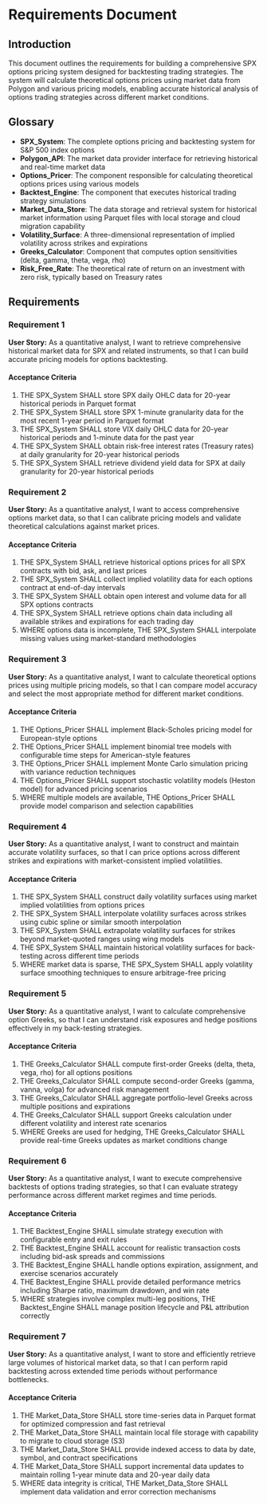 # Requirements Document

## Introduction

This document outlines the requirements for building a comprehensive SPX options pricing system designed for backtesting trading strategies. The system will calculate theoretical options prices using market data from Polygon and various pricing models, enabling accurate historical analysis of options trading strategies across different market conditions.

## Glossary

- **SPX_System**: The complete options pricing and backtesting system for S&P 500 index options
- **Polygon_API**: The market data provider interface for retrieving historical and real-time market data
- **Options_Pricer**: The component responsible for calculating theoretical options prices using various models
- **Backtest_Engine**: The component that executes historical trading strategy simulations
- **Market_Data_Store**: The data storage and retrieval system for historical market information using Parquet files with local storage and cloud migration capability
- **Volatility_Surface**: A three-dimensional representation of implied volatility across strikes and expirations
- **Greeks_Calculator**: Component that computes option sensitivities (delta, gamma, theta, vega, rho)
- **Risk_Free_Rate**: The theoretical rate of return on an investment with zero risk, typically based on Treasury rates

## Requirements

### Requirement 1

**User Story:** As a quantitative analyst, I want to retrieve comprehensive historical market data for SPX and related instruments, so that I can build accurate pricing models for options backtesting.

#### Acceptance Criteria

1. THE SPX_System SHALL store SPX daily OHLC data for 20-year historical periods in Parquet format
2. THE SPX_System SHALL store SPX 1-minute granularity data for the most recent 1-year period in Parquet format
3. THE SPX_System SHALL store VIX daily OHLC data for 20-year historical periods and 1-minute data for the past year
4. THE SPX_System SHALL obtain risk-free interest rates (Treasury rates) at daily granularity for 20-year historical periods
5. THE SPX_System SHALL retrieve dividend yield data for SPX at daily granularity for 20-year historical periods

### Requirement 2

**User Story:** As a quantitative analyst, I want to access comprehensive options market data, so that I can calibrate pricing models and validate theoretical calculations against market prices.

#### Acceptance Criteria

1. THE SPX_System SHALL retrieve historical options prices for all SPX contracts with bid, ask, and last prices
2. THE SPX_System SHALL collect implied volatility data for each options contract at end-of-day intervals
3. THE SPX_System SHALL obtain open interest and volume data for all SPX options contracts
4. THE SPX_System SHALL retrieve options chain data including all available strikes and expirations for each trading day
5. WHERE options data is incomplete, THE SPX_System SHALL interpolate missing values using market-standard methodologies

### Requirement 3

**User Story:** As a quantitative analyst, I want to calculate theoretical options prices using multiple pricing models, so that I can compare model accuracy and select the most appropriate method for different market conditions.

#### Acceptance Criteria

1. THE Options_Pricer SHALL implement Black-Scholes pricing model for European-style options
2. THE Options_Pricer SHALL implement binomial tree models with configurable time steps for American-style features
3. THE Options_Pricer SHALL implement Monte Carlo simulation pricing with variance reduction techniques
4. THE Options_Pricer SHALL support stochastic volatility models (Heston model) for advanced pricing scenarios
5. WHERE multiple models are available, THE Options_Pricer SHALL provide model comparison and selection capabilities

### Requirement 4

**User Story:** As a quantitative analyst, I want to construct and maintain accurate volatility surfaces, so that I can price options across different strikes and expirations with market-consistent implied volatilities.

#### Acceptance Criteria

1. THE SPX_System SHALL construct daily volatility surfaces using market implied volatilities from options prices
2. THE SPX_System SHALL interpolate volatility surfaces across strikes using cubic spline or similar smooth interpolation
3. THE SPX_System SHALL extrapolate volatility surfaces for strikes beyond market-quoted ranges using wing models
4. THE SPX_System SHALL maintain historical volatility surfaces for back-testing across different time periods
5. WHERE market data is sparse, THE SPX_System SHALL apply volatility surface smoothing techniques to ensure arbitrage-free pricing

### Requirement 5

**User Story:** As a quantitative analyst, I want to calculate comprehensive option Greeks, so that I can understand risk exposures and hedge positions effectively in my back-testing strategies.

#### Acceptance Criteria

1. THE Greeks_Calculator SHALL compute first-order Greeks (delta, theta, vega, rho) for all options positions
2. THE Greeks_Calculator SHALL compute second-order Greeks (gamma, vanna, volga) for advanced risk management
3. THE Greeks_Calculator SHALL aggregate portfolio-level Greeks across multiple positions and expirations
4. THE Greeks_Calculator SHALL support Greeks calculation under different volatility and interest rate scenarios
5. WHERE Greeks are used for hedging, THE Greeks_Calculator SHALL provide real-time Greeks updates as market conditions change

### Requirement 6

**User Story:** As a quantitative analyst, I want to execute comprehensive backtests of options trading strategies, so that I can evaluate strategy performance across different market regimes and time periods.

#### Acceptance Criteria

1. THE Backtest_Engine SHALL simulate strategy execution with configurable entry and exit rules
2. THE Backtest_Engine SHALL account for realistic transaction costs including bid-ask spreads and commissions
3. THE Backtest_Engine SHALL handle options expiration, assignment, and exercise scenarios accurately
4. THE Backtest_Engine SHALL provide detailed performance metrics including Sharpe ratio, maximum drawdown, and win rate
5. WHERE strategies involve complex multi-leg positions, THE Backtest_Engine SHALL manage position lifecycle and P&L attribution correctly

### Requirement 7

**User Story:** As a quantitative analyst, I want to store and efficiently retrieve large volumes of historical market data, so that I can perform rapid backtesting across extended time periods without performance bottlenecks.

#### Acceptance Criteria

1. THE Market_Data_Store SHALL store time-series data in Parquet format for optimized compression and fast retrieval
2. THE Market_Data_Store SHALL maintain local file storage with capability to migrate to cloud storage (S3)
3. THE Market_Data_Store SHALL provide indexed access to data by date, symbol, and contract specifications
4. THE Market_Data_Store SHALL support incremental data updates to maintain rolling 1-year minute data and 20-year daily data
5. WHERE data integrity is critical, THE Market_Data_Store SHALL implement data validation and error correction mechanisms
